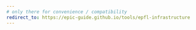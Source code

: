 ```yaml
---
# only there for convenience / compatibility
redirect_to: https://epic-guide.github.io/tools/epfl-infrastructure
---
```

